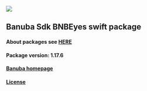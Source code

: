 [![](https://www.banuba.com/hubfs/Banuba_November2018/Images/Banuba%20SDK.png)](https://docs.banuba.com/far-sdk/tutorials/development/basic_integration?platform=ios)

## Banuba Sdk BNBEyes swift package

#### About packages see [HERE](https://docs.banuba.com/far-sdk/tutorials/development/installation?platform=ios)

#### Package version: **1.17.6**

#### **[Banuba homepage](https://banuba.com)**

#### **[License](https://www.banuba.com/terms)**
